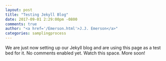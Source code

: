 ```yaml
---
layout: post
title: "Testing Jekyll Blog"
date: 2017-09-01 2:29:00pm -0800
comments: true
author: "<a href='/Emerson.html'>J.J. Emerson</a>"
categories: samplingprocess
---
```


We are just now setting up our Jekyll blog and are using this page as a test bed for it. No comments enabled yet. Watch this space. More soon!
